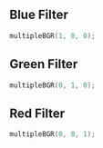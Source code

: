## Blue Filter
```c
multipleBGR(1, 0, 0);
```
## Green Filter
```c
multipleBGR(0, 1, 0);
```
## Red Filter
```c
multipleBGR(0, 0, 1);
```

